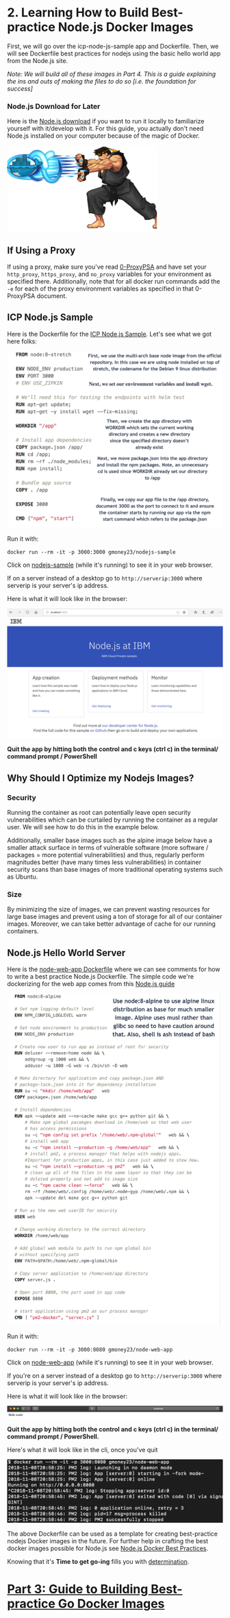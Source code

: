 # 2. Learning How to Build Best-practice Node.js Docker Images
First, we will go over the icp-node-js-sample app and Dockerfile. Then, we will see Dockerfile best practices for nodejs using the basic hello world app from the Node.js site.

*Note: We will build all of these images in Part 4. This is a guide explaining the ins and outs of making the files to do so [i.e. the foundation for success]*

### Node.js Download for Later
Here is the [Node.js download](https://nodejs.org/en/) if you want to run it locally to familiarize yourself with it/develop with it. For this guide, you actually don't need Node.js installed on your computer because of the magic of Docker. 

![Docker ryu](images/docker-ryu.png)

## If Using a Proxy
If using a proxy, make sure you've read [0-ProxyPSA](0-ProxyPSA.md) and have set your `http_proxy`, `https_proxy`, and `no_proxy` variables for your environment as specified there. Additionally, note that for all docker run commands add the `-e` for each of the proxy environment variables as specified in that 0-ProxyPSA document.


## ICP Node.js Sample
Here is the Dockerfile for the [ICP Node.js Sample](https://github.com/siler23/MultiArchDockerICP/blob/master/icp-nodejs-sample/Dockerfile). Let's see what we got here folks:

![Node.js-icp-sample-Docker](images/icp-nodejs-sample-Dockerfile.png)

Run it with: 

```
docker run --rm -it -p 3000:3000 gmoney23/nodejs-sample
```

Click on <a href="http://localhost:3000/" target="_blank" rel="noopener" rel="noreferrer">nodejs-sample</a> (while it's running) to see it in your web browser.

If on a server instead of a desktop go to `http://serverip:3000` where serverip is your server's ip address.

Here is what it will look like in the browser:

![node-web-output](images/icp-nodejs-sample.PNG)

**Quit the app by hitting both the control and c keys (ctrl c) in the terminal/ command prompt / PowerShell**

## Why Should I Optimize my Nodejs Images?

### Security

Running the container as root can potentially leave open security vulnerabilities which can be curtailed by running the container as a regular user. We will see how to do this in the example below.

Additionally, smaller base images such as the alpine image below have a smaller attack surface in terms of vulnerable software (more software / packages = more potential vulnerabilities) and thus, regularly perform magnitudes better (have many times less vulnerabilities) in container security scans than base images of more traditional operating systems such as Ubuntu.

### Size

By minimizing the size of images, we can prevent wasting resources for large base images and prevent using a ton of storage for all of our container images. Moreover, we can take better advantage of cache for our running containers.

## Node.js Hello World Server

Here is the [node-web-app Dockerfile](https://github.com/siler23/MultiArchDockerICP/blob/master/node-web-app/Dockerfile) where we can see comments for how to write a best practice Node.js Dockerfile. The simple code we're dockerizing for the web app comes from this [Node.js guide](https://nodejs.org/en/docs/guides/nodejs-docker-webapp/)

![Node.js-web-app-Docker](images/node-web-app-Dockerfile.png)

Run it with:

```
docker run --rm -it -p 3000:8080 gmoney23/node-web-app
```

Click on <a href="http://localhost:3000/" target="_blank" rel="noopener" rel="noreferrer">node-web-app</a> (while it's running) to see it in your web browser.

If you're on a server instead of a desktop go to `http://serverip:3000` where serverip is your server's ip address.

Here is what it will look like in the browser:

![node-web-output](images/node-web-browser.png)

**Quit the app by hitting both the control and c keys (ctrl c) in the terminal/ command prompt / PowerShell.**

Here's what it will look like in the cli, once you've quit

![node-web-cli](images/node-web-cli.png)

The above Dockerfile can be used as a template for creating best-practice nodejs Docker images in the future. For further help in crafting the best docker images possible for Node.js see [Node.js Docker Best Practices](https://github.com/nodejs/docker-node/blob/master/docs/BestPractices.md).

Knowing that it's **Time to get go-ing** fills you with [determination](https://undertale.fandom.com/wiki/Determination).
# [Part 3: Guide to Building Best-practice Go Docker Images](3-Best-Practice-go.md)
